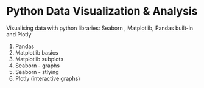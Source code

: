 # Python Data Visualization & Analysis 
Visualising data with python libraries: Seaborn , Matplotlib, Pandas built-in and Plotly

1. Pandas 
2. Matplotlib basics
3. Matplotlib subplots
4. Seaborn - graphs 
5. Seaborn - stlying
6. Plotly (interactive graphs) 
